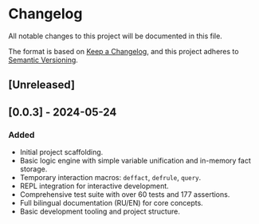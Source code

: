 # Changelog

All notable changes to this project will be documented in this file.

The format is based on [Keep a Changelog](https.md//keepachangelog.com/en/1.0.0/),
and this project adheres to [Semantic Versioning](https.md//semver.org/spec/v2.0.html).

## [Unreleased]

## [0.0.3] - 2024-05-24

### Added
- Initial project scaffolding.
- Basic logic engine with simple variable unification and in-memory fact storage.
- Temporary interaction macros: `deffact`, `defrule`, `query`.
- REPL integration for interactive development.
- Comprehensive test suite with over 60 tests and 177 assertions.
- Full bilingual documentation (RU/EN) for core concepts.
- Basic development tooling and project structure. 
